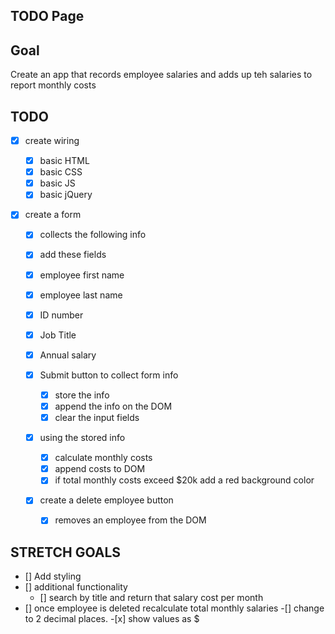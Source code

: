 ## TODO Page

## Goal

Create an app that records employee salaries and adds up teh salaries to report monthly costs

## TODO

- [x] create wiring

  - [x] basic HTML
  - [x] basic CSS
  - [x] basic JS
  - [x] basic jQuery

- [x] create a form

  - [x] collects the following info

  -[x] add these fields

  - [x] employee first name
  - [x] employee last name
  - [x] ID number
  - [x] Job Title
  - [x] Annual salary

  - [x] Submit button to collect form info

    - [x] store the info
    - [x] append the info on the DOM
    - [x] clear the input fields

  - [x] using the stored info

    - [x] calculate monthly costs
    - [x] append costs to DOM
    - [x] if total monthly costs exceed $20k add a red background color

  - [x] create a delete employee button
    - [x] removes an employee from the DOM

## STRETCH GOALS

- [] Add styling
- [] additional functionality
  - [] search by title and return that salary cost per month
- [] once employee is deleted recalculate total monthly salaries
  -[] change to 2 decimal places. -[x] show values as $
